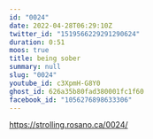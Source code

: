 ```yaml
---
id: "0024"
date: 2022-04-28T06:29:10Z
twitter_id: "1519566229291290624"
duration: 0:51
moos: true
title: being sober
summary: null
slug: "0024"
youtube_id: c3XpmH-G8Y0
ghost_id: 626a35b80fad380001fc1f60
facebook_id: "1056276898633306"
---
```

https://strolling.rosano.ca/0024/
